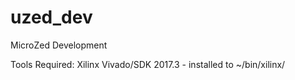 # uzed_dev
MicroZed Development

Tools Required:
Xilinx Vivado/SDK 2017.3 - installed to ~/bin/xilinx/
